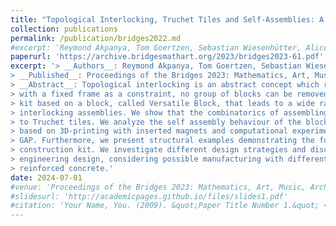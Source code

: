 ```yaml
---
title: "Topological Interlocking, Truchet Tiles and Self-Assemblies: A construction-Kit for Civil Engineering Design"
collection: publications
permalink: /publication/bridges2022.md  
#excerpt: 'Reymond Akpanya, Tom Goertzen, Sebastian Wiesenhütter, Alice C. Niemeyer, Jörg Noenning'
paperurl: 'https://archive.bridgesmathart.org/2023/bridges2023-61.pdf'
excerpt: '> __Authors__: Reymond Akpanya, Tom Goertzen, Sebastian Wiesenhütter, Alice C. Niemeyer, Jörg Noenning<br> 
> __Published__: Proceedings of the Bridges 2023: Mathematics, Art, Music, Architecture, Culture<br> 
> __Abstract__: Topological interlocking is an abstract concept which requires that, given an assembly of blocks
> with a fixed frame as a constraint, no group of blocks can be removed. We introduce a construction
> kit based on a block, called Versatile Block, that leads to a wide range of possible topological 
> interlocking assemblies. We show that the combinatorics of assembling copies of this block can be linked
> to Truchet tiles. We analyze the self assembly behaviour of the block by presenting experimental results
> based on 3D-printing with inserted magnets and computational experiments using the computer algebra system
> GAP. Furthermore, we present structural examples demonstrating the functionalities of each block in the 
> construction kit. We investigate different design strategies and discuss possible applications in civil
> engineering design, considering possible manufacturing with different choices of material such as carbon
> reinforced concrete.'
date: 2024-07-01
#venue: 'Proceedings of the Bridges 2023: Mathematics, Art, Music, Architecture, Culture'
#slidesurl: 'http://academicpages.github.io/files/slides1.pdf'
#citation: 'Your Name, You. (2009). &quot;Paper Title Number 1.&quot; <i>Journal 1</i>. 1(1).'
---
```


